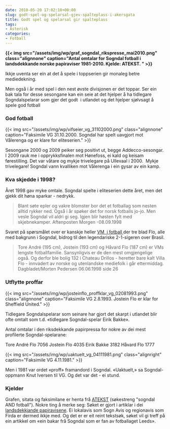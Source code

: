 ```yaml
---
date: 2010-05-20 17:02:18+00:00
slug: godt-spel-og-spelarsal-gjev-spalteplass-i-akersgata
title: Godt spel og spelarsal gir spalteplass
tags: 
- Asterisk
categories:
- Fotball
---
```


**{{< img src="/assets/img/wp/graf_sogndal_rikspresse_mai2010.png" class="alignnone" caption="Antal omtalar for Sogndal fotball i landsdekkande norske papiraviser 1981-2010. Kjelde: ATEKST. " >}}**

Ikkje uventa ser ein at det å spele i toppserien gir monaleg betre mediedekning.

<!--more-->

Men også i år med spel i den nest øvste divisjonen er det toppar. Ser ein bak tala for desse sesongane kan ein seie at det hjelper å ha tidlegare Sogndalspelarar som gjer det godt  i utlandet og det hjelper sjølvsagt å spele god fotball





### God fotball


{{< img src="/assets/img/wp/vifseier_vg_31102000.png" class="alignnone" caption="Faksimile VG 31.10.2000. Sogndal har spelt uavgjort mot Vålerenga og er klare for eliteserien." >}}

Sesongane 2000 og 2009 peiker seg positivt ut, begge Addecco-sesongar. I 2009 rauk me i opprykksfinalen mot Hønefoss, ei kald og keisam førestilling. Det var våtare og mykje trivelegare på Ullevaal i 2000.  Mykje trivelegare! Sogndal vann kvalliken mot Vålerenga i ein gysar av ein kamp.


### Kva skjedde i 1998?


Året 1998 gav myke omtale. Sogndal spelte i eliteserien dette året, men det gjekk dit høna sparkar - nedrykk.


<blockquote>Blant søte epler og vakre blomster bor det et fotballag som nesten  alltid rykker ned. Også i år spøker det for norsk fotballs jo-jo. Men  vesle Sogndal  vil aldri gi seg. Igjen blir høsten fylt med skjebnekamper.
Aftenposten Morgen -08.09.1998</blockquote>


Svaret på spørsmålet over er kanskje heller [VM  i fotball ](http://no.wikipedia.org/wiki/VM_i_fotball_1998)der tre blad Flo, alle med bakgrunn i Sogndal, bidrog til den legendariske 2-1-sigeren over Brasil.


<blockquote>Tore André (195 cm), Jostein (193 cm) og Håvard Flo (187 cm) er VMs lengste fotballfamilie. Sansynligvis er de den mest omgjengelige også. Og derfor ble bolig 132 i Chateau Drillos - heretter bare kalt Villa Flo - innvadert av norske og utenlandske mediefolk i går ettermiddag.
Dagbladet/Morten Pedersen 06.06.1998 side 26</blockquote>




### Utflytte proffar


{{< img src="/assets/img/wp/josteinflo_proffklar_vg_02081993.png" class="alignnone" caption="Faksimile VG 2.8.1993. Jostein Flo er klar for Sheffield United." >}}

Tidlegare Sogndalspelarar som seinare har gjort det skarpt i utlandet blir ofte omtalt som t.d. «tidlegare Sogndal-spelar Eirik Bakke».

Antal omtalar i den riksdekkande papirpressa for nokre av dei mest profilerte Sogndal-spelarane:

Tore André Flo 7056
Jostein Flo 4035
Eirik Bakke 3182
Håvard Flo 1777

{{< img src="/assets/img/wp/uaktuelt_vg_04111981.png" class="alignright" caption="Faksimile VG 4.11.1981." >}}

Men i 1981 var ordet «proff» framandord i Sogndal. «Uaktuelt,» sa Sogndal-oppmann Knut Iversen til VG. Og det var det - ei stund.


### Kjelder


Grafen, sitata og faksimilane er henta frå [ATEKST](https://web.retriever-info.com/services/archive.html) (søkestreng "sogndal AND  fotball"). Nokre ting å merke seg: Søket er gjort i artiklar i dei [landsdekkjande  papiravisene](http://nn.wikipedia.org/wiki/Kategori:Norske_riksdekkjande_aviser). Ei lokalavis som Sogn Avis og regionavis som Firda er  dermed ikkje med. Og det er er eit reint tekstsøk, søket vil gi treff  på ein artikkel om «ein bakar frå Sogndal som er fan av fotballaget  Leeds».
